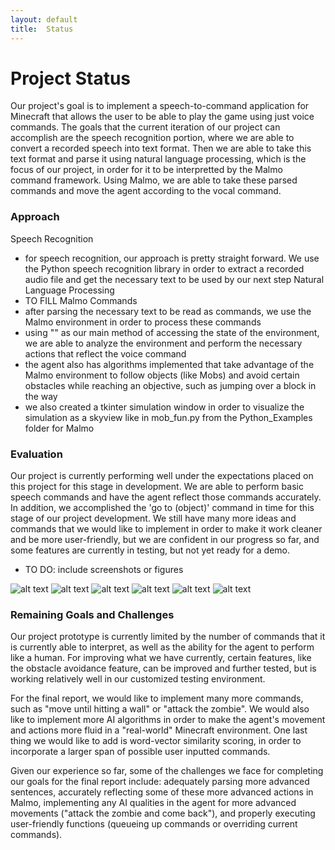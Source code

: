 ```yaml
---
layout: default
title:  Status
---
```


# Project Status
Our project's goal is to implement a speech-to-command application for Minecraft that allows the user to be able to play the game using just voice commands. The goals that the current iteration of our project can accomplish are the speech recognition portion, where we are able to convert a recorded speech into text format. Then we are able to take this text format and parse it using natural language processing, which is the focus of our project, in order for it to be interpretted by the Malmo command framework. Using Malmo, we are able to take these parsed commands and move the agent according to the vocal command.

### Approach
Speech Recognition
- for speech recognition, our approach is pretty straight forward. We use the Python speech recognition library in order to extract a recorded audio file and get the necessary text to be used by our next step
Natural Language Processing
- TO FILL
Malmo Commands
- after parsing the necessary text to be read as commands, we use the Malmo environment in order to process these commands
- using "<ObservationFromNearbyEntities>" as our main method of accessing the state of the environment, we are able to analyze the environment and perform the necessary actions that reflect the voice command
- the agent also has algorithms implemented that take advantage of the Malmo environment to follow objects (like Mobs) and avoid certain obstacles while reaching an objective, such as jumping over a block in the way
- we also created a tkinter simulation window in order to visualize the simulation as a skyview like in mob_fun.py from the Python_Examples folder for Malmo

### Evaluation
Our project is currently performing well under the expectations placed on this project for this stage in development. We are able to perform basic speech commands and have the agent reflect those commands accurately. In addition, we accomplished the 'go to (object)' command in time for this stage of our project development. We still have many more ideas and commands that we would like to implement in order to make it work cleaner and be more user-friendly, but we are confident in our progress so far, and some features are currently in testing, but not yet ready for a demo.
- TO DO: include screenshots or figures

![alt text](https://github.com/HiroIshikawa/speech2craft/blob/master/docs/imgs/jump_and_chase1.png "Jump and chase target 1")
![alt text](https://github.com/HiroIshikawa/speech2craft/blob/master/docs/imgs/jump_and_chase2.png "Jump and chase target 2")
![alt text](https://github.com/HiroIshikawa/speech2craft/blob/master/docs/imgs/jump_and_chase3.png "Jump and chase target 3")
![alt text](https://github.com/HiroIshikawa/speech2craft/blob/master/docs/imgs/use1.png "Use items 1")
![alt text](https://github.com/HiroIshikawa/speech2craft/blob/master/docs/imgs/use2.png "Use items 2")
![alt text](https://github.com/HiroIshikawa/speech2craft/blob/master/docs/imgs/use2.png "Use items 3")

### Remaining Goals and Challenges
Our project prototype is currently limited by the number of commands that it is currently able to interpret, as well as the ability for the agent to perform like a human. For improving what we have currently, certain features, like the obstacle avoidance feature, can be improved and further tested, but is working relatively well in our customized testing environment.

For the final report, we would like to implement many more commands, such as "move until hitting a wall" or "attack the zombie". We would also like to implement more AI algorithms in order to make the agent's movement and actions more fluid in a "real-world" Minecraft environment. One last thing we would like to add is word-vector similarity scoring, in order to incorporate a larger span of possible user inputted commands. 

Given our experience so far, some of the challenges we face for completing our goals for the final report include: adequately parsing more advanced sentences, accurately reflecting some of these more advanced actions in Malmo, implementing any AI qualities in the agent for more advanced movements ("attack the zombie and come back"), and properly executing user-friendly functions (queueing up commands or overriding current commands).


